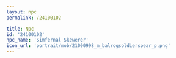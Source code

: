 ```yaml
---
layout: npc
permalink: /24100102

title: Npc
id: '24100102'
npc_name: 'Simfernal Skewerer'
icon_url: 'portrait/mob/21000998_m_balrogsoldierspear_p.png'
---
```

